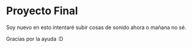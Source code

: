 # Proyecto Final
Soy nuevo en esto
intentaré subir cosas de sonido
ahora o mañana
no sé.

Gracias por la ayuda :D
